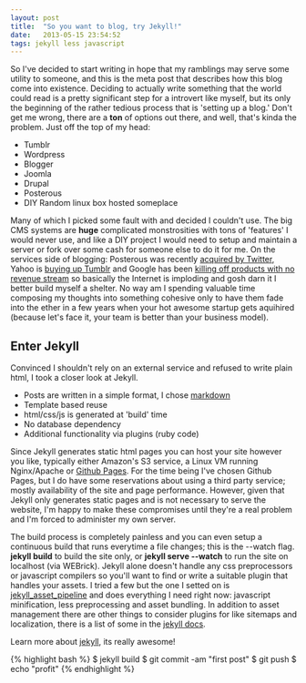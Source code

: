 ```yaml
---
layout: post
title:  "So you want to blog, try Jekyll!"
date:   2013-05-15 23:54:52
tags: jekyll less javascript
---
```


So I've decided to start writing in hope that my ramblings may serve some utility to someone, and this is the meta post that describes how this blog come into existence. Deciding to actually write something that the world could read is a pretty significant step for a introvert like myself, but its only the beginning of the rather tedious process that is 'setting up a blog.' Don't get me wrong, there are a **ton** of options out there, and well, that's kinda the problem. Just off the top of my head: 

- Tumblr
- Wordpress
- Blogger
- Joomla
- Drupal
- Posterous
- DIY Random linux box hosted someplace

Many of which I picked some fault with and decided I couldn't use. The big CMS systems are **huge** complicated monstrosities with tons of 'features' I would never use, and like a DIY project I would need to setup and maintain a server or fork over some cash for someone else to do it for me. On the services side of blogging: Posterous was recently [acquired by Twitter](http://techcrunch.com/2013/02/15/posterous-will-shut-down-on-april-30th-co-founder-garry-tan-launches-posthaven-to-save-your-sites/), Yahoo is [buying up Tumblr](http://online.wsj.com/article/SB10001424127887324787004578493130789235150.html) and Google has been [killing off products with no revenue stream](http://www.theverge.com/2013/3/13/4101144/google-shuts-down-reader-rss-aggregation-service) so basically the Internet is imploding and gosh darn it I better build myself a shelter. No way am I spending valuable time composing my thoughts into something cohesive only to have them fade into the ether in a few years when your hot awesome startup gets aquihired (because let's face it, your team is better than your business model). 

## Enter Jekyll

Convinced I shouldn't rely on an external service and refused to write plain html, I took a closer look at Jekyll. 

- Posts are written in a simple format, I chose [markdown](http://daringfireball.net/projects/markdown/)
- Template based reuse 
- html/css/js is generated at 'build' time
- No database dependency
- Additional functionality via plugins (ruby code)

Since Jekyll generates static html pages you can host your site however you like, typically either Amazon's S3 service, a Linux VM running Nginx/Apache or [Github Pages](http://pages.github.com/). For the time being I've chosen Github Pages, but I do have some reservations about using a third party service; mostly availability of the site and page performance. However, given that Jekyll only generates static pages and is not necessary to serve the website, I'm happy to make these compromises until they're a real problem and I'm forced to administer my own server.

The build process is completely painless and you can even setup a continuous build that runs everytime a file changes; this is the --watch flag. **jekyll build** to build the site only, or **jekyll serve --watch** to run the site on localhost (via WEBrick). Jekyll alone doesn't handle any css preprocessors or javascript compilers so you'll want to find or write a suitable plugin that handles your assets. I tried a few but the one I setted on is [jekyll_asset_pipeline](https://github.com/ryanaghdam/jekyll-asset-pipeline) and does everything I need right now: javascript minification, less preprocessing and asset bundling. In addition to asset management there are other things to consider plugins for like sitemaps and localization, there is a list of some in the [jekyll docs](http://jekyllrb.com/docs/plugins/).


Learn more about [jekyll](http://jekyllrb.com), its really awesome!

{% highlight bash %}
$ jekyll build 
$ git commit -am "first post"
$ git push
$ echo "profit"
{% endhighlight %}


